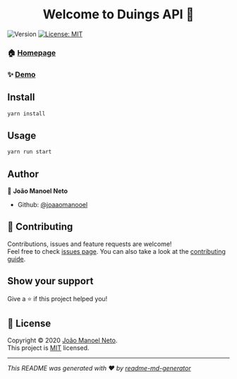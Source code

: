 <h1 align="center">Welcome to Duings API 👋</h1>
<p>
  <img alt="Version" src="https://img.shields.io/badge/version-0.1.0-blue.svg?cacheSeconds=2592000" />
  <a href="LICENSE.md" target="_blank">
    <img alt="License: MIT" src="https://img.shields.io/badge/License-MIT-yellow.svg" />
  </a>
</p>

### 🏠 [Homepage](https://duings.herokuapp.com/api/)

### ✨ [Demo](https://expo.io/@joaaomanooel/duings)

## Install

```sh
yarn install
```

## Usage

```sh
yarn run start
```

## Author

👤 **João Manoel Neto**

* Github: [@joaaomanooel](https://github.com/joaaomanooel)

## 🤝 Contributing

Contributions, issues and feature requests are welcome!<br />Feel free to check [issues page](https://github.com/joaaomanooel/duings-api/issues). You can also take a look at the [contributing guide](CONTRIBUTING.md).

## Show your support

Give a ⭐️ if this project helped you!

## 📝 License

Copyright © 2020 [João Manoel Neto](https://github.com/joaaomanooel).<br />
This project is [MIT](LICENSE.md) licensed.

***
_This README was generated with ❤️ by [readme-md-generator](https://github.com/kefranabg/readme-md-generator)_